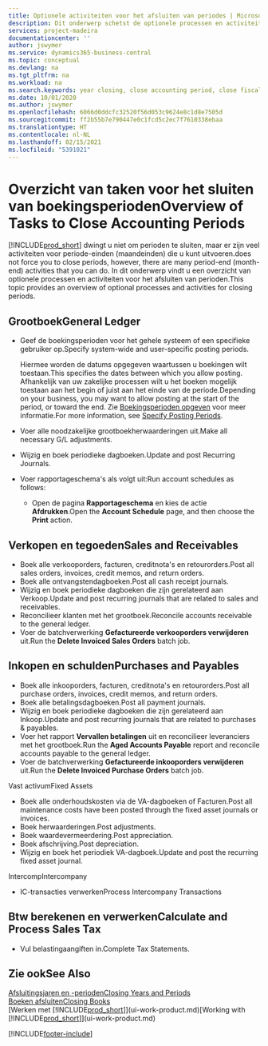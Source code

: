 ```yaml
---
title: Optionele activiteiten voor het afsluiten van periodes | Microsoft Docs
description: Dit onderwerp schetst de optionele processen en activiteiten voor het sluiten van boekingsperioden in Business Central.
services: project-madeira
documentationcenter: ''
author: jswymer
ms.service: dynamics365-business-central
ms.topic: conceptual
ms.devlang: na
ms.tgt_pltfrm: na
ms.workload: na
ms.search.keywords: year closing, close accounting period, close fiscal year, aging, creditor payments, vendor payments
ms.date: 10/01/2020
ms.author: jswymer
ms.openlocfilehash: 6066d0ddcfc32520f56d053c9624e8c1d8e7505d
ms.sourcegitcommit: ff2b55b7e790447e0c1fcd5c2ec7f7610338ebaa
ms.translationtype: HT
ms.contentlocale: nl-NL
ms.lasthandoff: 02/15/2021
ms.locfileid: "5391021"
---
```

# <a name="overview-of-tasks-to-close-accounting-periods"></a><span data-ttu-id="c23d1-103">Overzicht van taken voor het sluiten van boekingsperioden</span><span class="sxs-lookup"><span data-stu-id="c23d1-103">Overview of Tasks to Close Accounting Periods</span></span>
[!INCLUDE[prod_short](includes/prod_short.md)] <span data-ttu-id="c23d1-104">dwingt u niet om perioden te sluiten, maar er zijn veel activiteiten voor periode-einden (maandeinden) die u kunt uitvoeren.</span><span class="sxs-lookup"><span data-stu-id="c23d1-104">does not force you to close periods, however, there are many period-end (month-end) activities that you can do.</span></span> <span data-ttu-id="c23d1-105">In dit onderwerp vindt u een overzicht van optionele processen en activiteiten voor het afsluiten van perioden.</span><span class="sxs-lookup"><span data-stu-id="c23d1-105">This topic provides an overview of optional processes and activities for closing periods.</span></span>  

## <a name="general-ledger"></a><span data-ttu-id="c23d1-106">Grootboek</span><span class="sxs-lookup"><span data-stu-id="c23d1-106">General Ledger</span></span>
* <span data-ttu-id="c23d1-107">Geef de boekingsperioden voor het gehele systeem of een specifieke gebruiker op.</span><span class="sxs-lookup"><span data-stu-id="c23d1-107">Specify system-wide and user-specific posting periods.</span></span>  

    <span data-ttu-id="c23d1-108">Hiermee worden de datums opgegeven waartussen u boekingen wilt toestaan.</span><span class="sxs-lookup"><span data-stu-id="c23d1-108">This specifies the dates between which you allow posting.</span></span> <span data-ttu-id="c23d1-109">Afhankelijk van uw zakelijke processen wilt u het boeken mogelijk toestaan aan het begin of juist aan het einde van de periode.</span><span class="sxs-lookup"><span data-stu-id="c23d1-109">Depending on your business, you may want to allow posting at the start of the period, or toward the end.</span></span> <span data-ttu-id="c23d1-110">Zie [Boekingsperioden opgeven](finance-how-specify-posting-periods.md) voor meer informatie.</span><span class="sxs-lookup"><span data-stu-id="c23d1-110">For more information, see [Specify Posting Periods](finance-how-specify-posting-periods.md).</span></span>  
* <span data-ttu-id="c23d1-111">Voer alle noodzakelijke grootboekherwaarderingen uit.</span><span class="sxs-lookup"><span data-stu-id="c23d1-111">Make all necessary G/L adjustments.</span></span>  
* <span data-ttu-id="c23d1-112">Wijzig en boek periodieke dagboeken.</span><span class="sxs-lookup"><span data-stu-id="c23d1-112">Update and post Recurring Journals.</span></span>  
  <!--* Process Consolidations-->
* <span data-ttu-id="c23d1-113">Voer rapportageschema's als volgt uit:</span><span class="sxs-lookup"><span data-stu-id="c23d1-113">Run account schedules as follows:</span></span>  
  * <span data-ttu-id="c23d1-114">Open de pagina **Rapportageschema** en kies de actie **Afdrukken**.</span><span class="sxs-lookup"><span data-stu-id="c23d1-114">Open the **Account Schedule** page, and then choose the **Print** action.</span></span>  

## <a name="sales-and-receivables"></a><span data-ttu-id="c23d1-115">Verkopen en tegoeden</span><span class="sxs-lookup"><span data-stu-id="c23d1-115">Sales and Receivables</span></span>
* <span data-ttu-id="c23d1-116">Boek alle verkooporders, facturen, creditnota's en retourorders.</span><span class="sxs-lookup"><span data-stu-id="c23d1-116">Post all sales orders, invoices, credit memos, and return orders.</span></span>  
* <span data-ttu-id="c23d1-117">Boek alle ontvangstendagboeken.</span><span class="sxs-lookup"><span data-stu-id="c23d1-117">Post all cash receipt journals.</span></span>  
* <span data-ttu-id="c23d1-118">Wijzig en boek periodieke dagboeken die zijn gerelateerd aan Verkoop.</span><span class="sxs-lookup"><span data-stu-id="c23d1-118">Update and post recurring journals that are related to sales and receivables.</span></span>  
* <span data-ttu-id="c23d1-119">Reconcilieer klanten met het grootboek.</span><span class="sxs-lookup"><span data-stu-id="c23d1-119">Reconcile accounts receivable to the general ledger.</span></span>  
* <span data-ttu-id="c23d1-120">Voer de batchverwerking **Gefactureerde verkooporders verwijderen** uit.</span><span class="sxs-lookup"><span data-stu-id="c23d1-120">Run the **Delete Invoiced Sales Orders** batch job.</span></span>  

## <a name="purchases-and-payables"></a><span data-ttu-id="c23d1-121">Inkopen en schulden</span><span class="sxs-lookup"><span data-stu-id="c23d1-121">Purchases and Payables</span></span>
* <span data-ttu-id="c23d1-122">Boek alle inkooporders, facturen, creditnota's en retourorders.</span><span class="sxs-lookup"><span data-stu-id="c23d1-122">Post all purchase orders, invoices, credit memos, and return orders.</span></span>  
* <span data-ttu-id="c23d1-123">Boek alle betalingsdagboeken.</span><span class="sxs-lookup"><span data-stu-id="c23d1-123">Post all payment journals.</span></span>  
* <span data-ttu-id="c23d1-124">Wijzig en boek periodieke dagboeken die zijn gerelateerd aan Inkoop.</span><span class="sxs-lookup"><span data-stu-id="c23d1-124">Update and post recurring journals that are related to purchases & payables.</span></span>  
* <span data-ttu-id="c23d1-125">Voer het rapport **Vervallen betalingen** uit en reconcilieer leveranciers met het grootboek.</span><span class="sxs-lookup"><span data-stu-id="c23d1-125">Run the **Aged Accounts Payable** report and reconcile accounts payable to the general ledger.</span></span>  
* <span data-ttu-id="c23d1-126">Voer de batchverwerking **Gefactureerde inkooporders verwijderen** uit.</span><span class="sxs-lookup"><span data-stu-id="c23d1-126">Run the **Delete Invoiced Purchase Orders** batch job.</span></span>  

<span data-ttu-id="c23d1-127">Vast activum</span><span class="sxs-lookup"><span data-stu-id="c23d1-127">Fixed Assets</span></span>
* <span data-ttu-id="c23d1-128">Boek alle onderhoudskosten via de VA-dagboeken of Facturen.</span><span class="sxs-lookup"><span data-stu-id="c23d1-128">Post all maintenance costs have been posted through the fixed asset journals or invoices.</span></span>
* <span data-ttu-id="c23d1-129">Boek herwaarderingen.</span><span class="sxs-lookup"><span data-stu-id="c23d1-129">Post adjustments.</span></span>
* <span data-ttu-id="c23d1-130">Boek waardevermeerdering.</span><span class="sxs-lookup"><span data-stu-id="c23d1-130">Post appreciation.</span></span>
* <span data-ttu-id="c23d1-131">Boek afschrijving.</span><span class="sxs-lookup"><span data-stu-id="c23d1-131">Post depreciation.</span></span>
* <span data-ttu-id="c23d1-132">Wijzig en boek het periodiek VA-dagboek.</span><span class="sxs-lookup"><span data-stu-id="c23d1-132">Update and post the recurring fixed asset journal.</span></span>

<span data-ttu-id="c23d1-133">Intercomp</span><span class="sxs-lookup"><span data-stu-id="c23d1-133">Intercompany</span></span>
* <span data-ttu-id="c23d1-134">IC-transacties verwerken</span><span class="sxs-lookup"><span data-stu-id="c23d1-134">Process Intercompany Transactions</span></span>

## <a name="calculate-and-process-sales-tax"></a><span data-ttu-id="c23d1-135">Btw berekenen en verwerken</span><span class="sxs-lookup"><span data-stu-id="c23d1-135">Calculate and Process Sales Tax</span></span>
* <span data-ttu-id="c23d1-136">Vul belastingaangiften in.</span><span class="sxs-lookup"><span data-stu-id="c23d1-136">Complete Tax Statements.</span></span>  

## <a name="see-also"></a><span data-ttu-id="c23d1-137">Zie ook</span><span class="sxs-lookup"><span data-stu-id="c23d1-137">See Also</span></span>
[<span data-ttu-id="c23d1-138">Afsluitingsjaren en -perioden</span><span class="sxs-lookup"><span data-stu-id="c23d1-138">Closing Years and Periods</span></span>](year-close-years-periods.md)  
[<span data-ttu-id="c23d1-139">Boeken afsluiten</span><span class="sxs-lookup"><span data-stu-id="c23d1-139">Closing Books</span></span>](year-close-books.md)  
<span data-ttu-id="c23d1-140">[Werken met [!INCLUDE[prod_short](includes/prod_short.md)]](ui-work-product.md)</span><span class="sxs-lookup"><span data-stu-id="c23d1-140">[Working with [!INCLUDE[prod_short](includes/prod_short.md)]](ui-work-product.md)</span></span>


[!INCLUDE[footer-include](includes/footer-banner.md)]